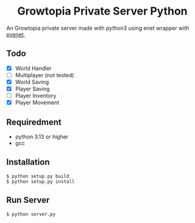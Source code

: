 <h1 align="center">Growtopia Private Server Python</h1>

An Growtopia private server made with python3 using enet wrapper with [pyenet](https://github.com/aresch/pyenet),

## Todo
- [X] World Handler
- [ ] Multiplayer (not tested)
- [X] World Saving
- [X] Player Saving
- [ ] Player Inventory
- [X] Player Movement

## Requiredment
- python 3.13 or higher
- gcc

## Installation
```
$ python setup.py build
$ python setup.py install
```

## Run Server
```
$ python server.py
```
